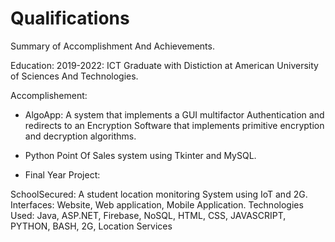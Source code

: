 # Qualifications
Summary of Accomplishment And Achievements. 

Education: 
2019-2022: ICT Graduate with Distiction at American University of Sciences And Technologies.

Accomplishement:
- AlgoApp: A system that implements a GUI multifactor Authentication and redirects to an Encryption Software that implements primitive encryption and decryption algorithms.

- Python Point Of Sales system using Tkinter and MySQL.

- Final Year Project:

SchoolSecured: A student location monitoring System using IoT and 2G.
Interfaces: Website, Web application, Mobile Application.
Technologies Used: Java, ASP.NET, Firebase, NoSQL, HTML, CSS, JAVASCRIPT, PYTHON, BASH, 2G, Location Services
